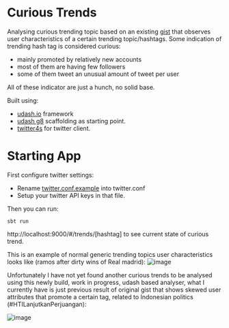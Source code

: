# Curious Trends

Analysing curious trending topic based on an existing [gist](https://gist.github.com/wibisono/25a5e43d380c08afd35813672a5641b2) that observes user characteristics of a certain trending topic/hashtags. Some indication of trending hash tag is considered curious:
- mainly promoted by relatively new accounts 
- most of them are having few followers
- some of them tweet an unusual amount of tweet per user

All of these indicator are just a hunch, no solid base.

Built using:
* [udash.io](http://udash.io) framework
* [udash g8](https://github.com/UdashFramework/udash.g8) scaffolding as starting point.
* [twitter4s](https://github.com/DanielaSfregola/twitter4s) for twitter client.

# Starting App

First configure twitter settings:
* Rename [twitter.conf.example](https://github.com/wibisono/curious-trends/blob/master/backend/src/main/resources/twitter.conf.example) into twitter.conf
* Setup your twitter API keys in that file.

Then you can run:

    sbt run
    
    
http://localhost:9000/#/trends/[hashtag] to see current state of curious trend.


This is an example of normal generic trending topics user characteristics looks like (ramos after dirty wins of Real madrid):
![image](https://i.imgur.com/aq1KBgm.png)

Unfortunately I have not yet found another curious trends to be analysed using this newly build, work in progress, udash based analyser, what I currently have is just previous result of original gist that shows skewed user attributes that promote a certain tag, related to Indonesian politics (#HTILanjutkanPerjuangan):

![image](https://i.imgur.com/L4INuTr.gif)
